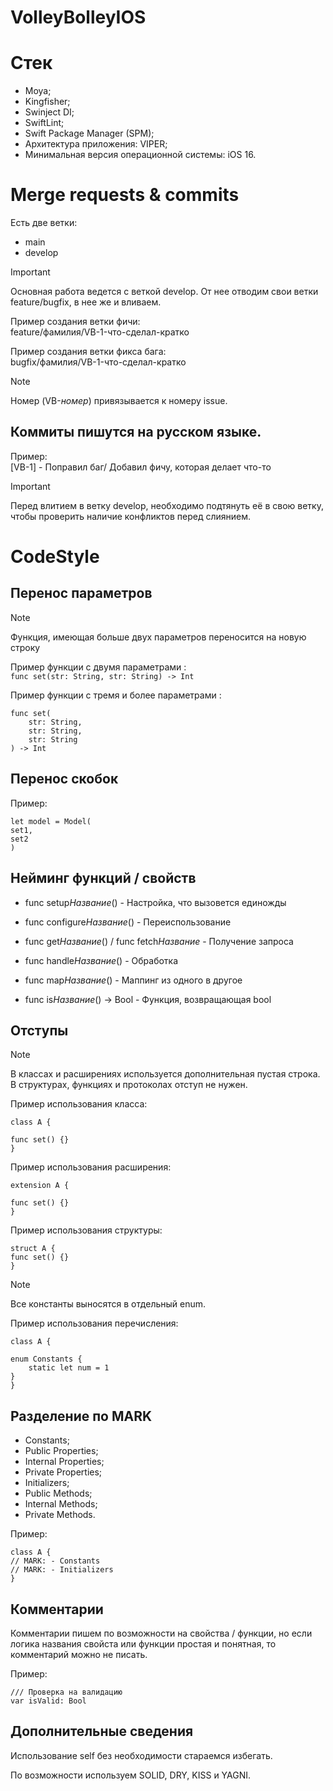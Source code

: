 # VolleyBolleyIOS

# Стек

- Moya;
- Kingfisher;
- Swinject DI;
- SwiftLint;
- Swift Package Manager (SPM);
- Архитектура приложения: VIPER;
- Минимальная версия операционной системы: iOS 16.

# Merge requests & commits

Есть две ветки:

- main
- develop

> [!IMPORTANT]
> Основная работа ведется с веткой develop. От нее отводим свои ветки feature/bugfix, в нее же и вливаем.

Пример создания ветки фичи: <br>
feature/фамилия/VB-1-что-сделал-кратко

Пример создания ветки фикса бага: <br>
bugfix/фамилия/VB-1-что-сделал-кратко

> [!NOTE]
> Номер (VB-*номер*) привязывается к номеру issue.

## Коммиты пишутся на русском языке.

Пример: <br>
[VB-1] - Поправил баг/ Добавил фичу, которая делает что-то

> [!IMPORTANT]
> Перед влитием в ветку develop, необходимо подтянуть её в свою ветку, чтобы проверить наличие конфликтов перед слиянием.


# CodeStyle

## Перенос параметров

> [!NOTE]
> Функция, имеющая больше двух параметров переносится на новую строку

Пример функции с двумя параметрами : <br>
`
func set(str: String, str: String) -> Int
`

Пример функции с тремя и более параметрами : <br>
```
func set(
    str: String,
    str: String,
    str: String
) -> Int
```

## Перенос скобок

Пример: <br>
```
let model = Model(
set1,
set2
)
```

## Нейминг функций / свойств

- func setup*Название*() - Настройка, что вызовется единожды

- func configure*Название*() - Переиспользование

- func get*Название*() / func fetch*Название* - Получение запроса

- func handle*Название*() - Обработка

- func map*Название*() - Маппинг из одного в другое

- func is*Название*() -> Bool - Функция, возвращающая bool

## Отступы

> [!NOTE]
> В классах и расширениях используется дополнительная пустая строка.
> В структурах, функциях и протоколах отступ не нужен.

Пример использования класса: <br>
```
class A {

func set() {}
}
```

Пример использования расширения: <br>
```
extension A {

func set() {}
}
```

Пример использования структуры: <br>
```
struct A {
func set() {}
}
```

> [!NOTE]
> Все константы выносятся в отдельный enum.

Пример использования перечисления: <br>
```
class A {

enum Constants {
    static let num = 1
}
}
```

## Разделение по MARK

- Constants;
- Public Properties;
- Internal Properties;
- Private Properties;
- Initializers;
- Public Methods;
- Internal Methods;
- Private Methods.

Пример: <br>
```
class A {
// MARK: - Constants
// MARK: - Initializers
}
```

## Комментарии

Комментарии пишем по возможности на свойства / функции, но если логика названия свойста или функции простая и понятная, то комментарий можно не писать.

Пример: <br>
```
/// Проверка на валидацию
var isValid: Bool
```

## Дополнительные сведения

Использование self без необходимости стараемся избегать.

По возможности используем SOLID, DRY, KISS и YAGNI.
